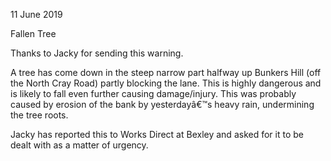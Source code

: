11 June 2019

Fallen Tree

Thanks to Jacky for sending this warning.

A tree has come down in the steep narrow part halfway up Bunkers Hill (off the North Cray Road) partly blocking the lane. This is highly dangerous and is likely to fall even further causing damage/injury. This was probably caused by erosion of the bank by yesterdayâ€™s heavy rain, undermining the tree roots.

Jacky has reported this to Works Direct at Bexley and asked for it to be dealt with as a matter of urgency.
